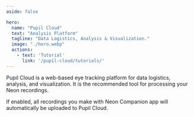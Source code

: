 ```yaml
---
aside: false

hero:
  name: "Pupil Cloud"
  text: "Analysis Platform"
  tagline: "Data Logistics, Analysis & Visualization."
  image: "./hero.webp"
  actions: 
    - text: 'Tutorial'
      link: '/pupil-cloud/tutorials/'
---
```

<script setup>
  import { VPHomeHero } from "vitepress/theme"
</script>
<VPHomeHero />

Pupil Cloud is a web-based eye tracking platform for data logistics, analysis, and visualization. It is the recommended tool for processing your Neon recordings.

If enabled, all recordings you make with Neon Companion app will automatically be uploaded to Pupil Cloud.
